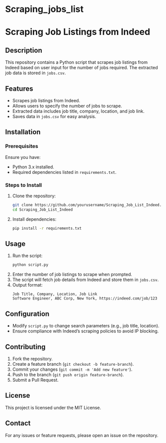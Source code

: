 # Scraping_jobs_list
# Scraping Job Listings from Indeed

## Description
This repository contains a Python script that scrapes job listings from Indeed based on user input for the number of jobs required. The extracted job data is stored in `jobs.csv`.

## Features
- Scrapes job listings from Indeed.
- Allows users to specify the number of jobs to scrape.
- Extracted data includes job title, company, location, and job link.
- Saves data in `jobs.csv` for easy analysis.

## Installation

### Prerequisites
Ensure you have:
- Python 3.x installed.
- Required dependencies listed in `requirements.txt`.

### Steps to Install
1. Clone the repository:
   ```bash
   git clone https://github.com/yourusername/Scraping_Job_List_Indeed.git
   cd Scraping_Job_List_Indeed
   ```
2. Install dependencies:
   ```bash
   pip install -r requirements.txt
   ```

## Usage
1. Run the script:
   ```bash
   python script.py
   ```
2. Enter the number of job listings to scrape when prompted.
3. The script will fetch job details from Indeed and store them in `jobs.csv`.
4. Output format:
   ```csv
   Job Title, Company, Location, Job Link
   Software Engineer, ABC Corp, New York, https://indeed.com/job/123
   ```

## Configuration
- Modify `script.py` to change search parameters (e.g., job title, location).
- Ensure compliance with Indeed’s scraping policies to avoid IP blocking.

## Contributing
1. Fork the repository.
2. Create a feature branch (`git checkout -b feature-branch`).
3. Commit your changes (`git commit -m 'Add new feature'`).
4. Push to the branch (`git push origin feature-branch`).
5. Submit a Pull Request.

## License
This project is licensed under the MIT License.

## Contact
For any issues or feature requests, please open an issue on the repository.

